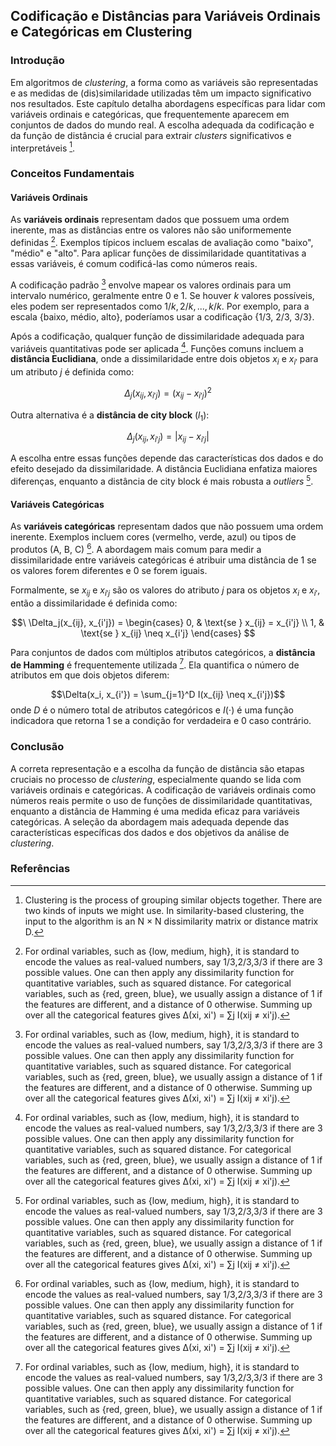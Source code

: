 ## Codificação e Distâncias para Variáveis Ordinais e Categóricas em Clustering

### Introdução
Em algoritmos de *clustering*, a forma como as variáveis são representadas e as medidas de (dis)similaridade utilizadas têm um impacto significativo nos resultados. Este capítulo detalha abordagens específicas para lidar com variáveis ordinais e categóricas, que frequentemente aparecem em conjuntos de dados do mundo real. A escolha adequada da codificação e da função de distância é crucial para extrair *clusters* significativos e interpretáveis [^1].

### Conceitos Fundamentais

#### Variáveis Ordinais
As **variáveis ordinais** representam dados que possuem uma ordem inerente, mas as distâncias entre os valores não são uniformemente definidas [^2]. Exemplos típicos incluem escalas de avaliação como "baixo", "médio" e "alto". Para aplicar funções de dissimilaridade quantitativas a essas variáveis, é comum codificá-las como números reais.

A codificação padrão [^2] envolve mapear os valores ordinais para um intervalo numérico, geralmente entre 0 e 1. Se houver *k* valores possíveis, eles podem ser representados como $1/k, 2/k, ..., k/k$. Por exemplo, para a escala {baixo, médio, alto}, poderíamos usar a codificação {1/3, 2/3, 3/3}.

Após a codificação, qualquer função de dissimilaridade adequada para variáveis quantitativas pode ser aplicada [^2]. Funções comuns incluem a **distância Euclidiana**, onde a dissimilaridade entre dois objetos $x_i$ e $x_{i'}$ para um atributo *j* é definida como:

$$\Delta_j(x_{ij}, x_{i'j}) = (x_{ij} - x_{i'j})^2$$

Outra alternativa é a **distância de city block** ($l_1$):

$$\Delta_j(x_{ij}, x_{i'j}) = |x_{ij} - x_{i'j}|$$

A escolha entre essas funções depende das características dos dados e do efeito desejado da dissimilaridade. A distância Euclidiana enfatiza maiores diferenças, enquanto a distância de city block é mais robusta a *outliers* [^2].

#### Variáveis Categóricas
As **variáveis categóricas** representam dados que não possuem uma ordem inerente. Exemplos incluem cores (vermelho, verde, azul) ou tipos de produtos (A, B, C) [^2]. A abordagem mais comum para medir a dissimilaridade entre variáveis categóricas é atribuir uma distância de 1 se os valores forem diferentes e 0 se forem iguais.

Formalmente, se $x_{ij}$ e $x_{i'j}$ são os valores do atributo *j* para os objetos $x_i$ e $x_{i'}$, então a dissimilaridade é definida como:

$$\
\Delta_j(x_{ij}, x_{i'j}) =
\begin{cases}
    0, & \text{se } x_{ij} = x_{i'j} \\
    1, & \text{se } x_{ij} \neq x_{i'j}
\end{cases}
$$

Para conjuntos de dados com múltiplos atributos categóricos, a **distância de Hamming** é frequentemente utilizada [^2]. Ela quantifica o número de atributos em que dois objetos diferem:

$$\Delta(x_i, x_{i'}) = \sum_{j=1}^D I(x_{ij} \neq x_{i'j})$$
onde *D* é o número total de atributos categóricos e $I(\cdot)$ é uma função indicadora que retorna 1 se a condição for verdadeira e 0 caso contrário.

### Conclusão
A correta representação e a escolha da função de distância são etapas cruciais no processo de *clustering*, especialmente quando se lida com variáveis ordinais e categóricas. A codificação de variáveis ordinais como números reais permite o uso de funções de dissimilaridade quantitativas, enquanto a distância de Hamming é uma medida eficaz para variáveis categóricas. A seleção da abordagem mais adequada depende das características específicas dos dados e dos objetivos da análise de *clustering*.

### Referências
[^1]: Clustering is the process of grouping similar objects together. There are two kinds of inputs we might use. In similarity-based clustering, the input to the algorithm is an N × N dissimilarity matrix or distance matrix D.
[^2]: For ordinal variables, such as {low, medium, high}, it is standard to encode the values as real-valued numbers, say 1/3,2/3,3/3 if there are 3 possible values. One can then apply any dissimilarity function for quantitative variables, such as squared distance. For categorical variables, such as {red, green, blue}, we usually assign a distance of 1 if the features are different, and a distance of 0 otherwise. Summing up over all the categorical features gives Δ(xi, xi') = ∑j I(xij ≠ xi'j).

<!-- END -->